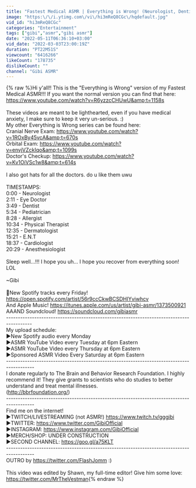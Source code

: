 ```yaml
---
title: "Fastest Medical ASMR | Everything is Wrong! (Neurologist, Dentist, Allergist, Eye Doctor & More!)"
image: "https:\/\/i.ytimg.com\/vi\/hi3mReQ8CGc\/hqdefault.jpg"
vid_id: "hi3mReQ8CGc"
categories: "Entertainment"
tags: ["gibi","asmr","gibi asmr"]
date: "2022-05-11T06:36:10+03:00"
vid_date: "2022-03-03T23:00:19Z"
duration: "PT22M51S"
viewcount: "6416266"
likeCount: "178735"
dislikeCount: ""
channel: "Gibi ASMR"
---
```

{% raw %}Hi y'all!! This is the &quot;Everything is Wrong&quot; version of my Fastest Medical ASMR!!! If you want the normal version you can find that here: <a rel="nofollow" target="blank" href="https://www.youtube.com/watch?v=R6yzzcCHUwU&amp;t=1158s">https://www.youtube.com/watch?v=R6yzzcCHUwU&amp;t=1158s</a><br /><br />These videos are meant to be lighthearted, even if you have medical anxiety, I make sure to keep it very un-serious. :) <br />My other Everything is Wrong series can be found here:<br />Cranial Nerve Exam: <a rel="nofollow" target="blank" href="https://www.youtube.com/watch?v=1ROxBy45vcA&amp;t=670s">https://www.youtube.com/watch?v=1ROxBy45vcA&amp;t=670s</a><br />Orbital Exam: <a rel="nofollow" target="blank" href="https://www.youtube.com/watch?v=envjVZckIqo&amp;t=1099s">https://www.youtube.com/watch?v=envjVZckIqo&amp;t=1099s</a><br />Doctor's Checkup: <a rel="nofollow" target="blank" href="https://www.youtube.com/watch?v=Kv1OiVSc1w8&amp;t=614s">https://www.youtube.com/watch?v=Kv1OiVSc1w8&amp;t=614s</a><br /><br />I also got hats for all the doctors. do u like them uwu<br /><br />TIMESTAMPS:<br />0:00 - Neurologist<br />2:11 - Eye Doctor<br />3:49 - Dentist<br />5:34 - Pediatrician<br />8:28 - Allergist<br />10:34 - Physical Therapist<br />12:35 - Dermatologist<br />15:21 - E.N.T<br />18:37 - Cardiologist<br />20:29 - Anesthesiologist<br /><br />Sleep well...!!! I hope you uh... I hope you recover from everything soon! LOL<br /><br />~Gibi<br /><br />🎵New Spotify tracks every Friday! <a rel="nofollow" target="blank" href="https://open.spotify.com/artist/56r9ccCkwBCSDHIYviwhcv">https://open.spotify.com/artist/56r9ccCkwBCSDHIYviwhcv</a><br />And Apple Music! <a rel="nofollow" target="blank" href="https://itunes.apple.com/us/artist/gibi-asmr/1373500921">https://itunes.apple.com/us/artist/gibi-asmr/1373500921</a><br />AAAND Soundcloud! <a rel="nofollow" target="blank" href="https://soundcloud.com/gibiasmr">https://soundcloud.com/gibiasmr</a><br />-----------------------------------------------------------------------------------------<br />My upload schedule:<br />►New Spotify audio every Monday<br />►ASMR YouTube Video every Tuesday at 6pm Eastern<br />►ASMR YouTube Video every Thursday at 6pm Eastern<br />►Sponsored ASMR Video Every Saturday at 6pm Eastern<br />------------------------------------------------------------------------------------------<br />I donate regularly to The Brain and Behavior Research Foundation. I highly recommend it! They give grants to scientists who do studies to better understand and treat mental illnesses.<br />(<a rel="nofollow" target="blank" href="http://bbrfoundation.org/)">http://bbrfoundation.org/)</a><br />------------------------------------------------------------------------------------------<br />Find me on the internet!<br />►TWITCH/LIVESTREAMING (not ASMR!) <a rel="nofollow" target="blank" href="https://www.twitch.tv/gggibi">https://www.twitch.tv/gggibi</a><br />►TWITTER: <a rel="nofollow" target="blank" href="https://www.twitter.com/GibiOfficial">https://www.twitter.com/GibiOfficial</a><br />►INSTAGRAM: <a rel="nofollow" target="blank" href="https://www.instagram.com/GibiOfficial">https://www.instagram.com/GibiOfficial</a><br />►MERCH/SHOP: UNDER CONSTRUCTION<br />►SECOND CHANNEL: <a rel="nofollow" target="blank" href="https://goo.gl/a75KLT">https://goo.gl/a75KLT</a><br />------------------------------------------------------------------------------------------<br />OUTRO by <a rel="nofollow" target="blank" href="https://twitter.com/FlashJomm">https://twitter.com/FlashJomm</a> :)<br /><br />This video was edited by Shawn, my full-time editor! Give him some love: <a rel="nofollow" target="blank" href="https://twitter.com/MrTheVestman">https://twitter.com/MrTheVestman</a>{% endraw %}
